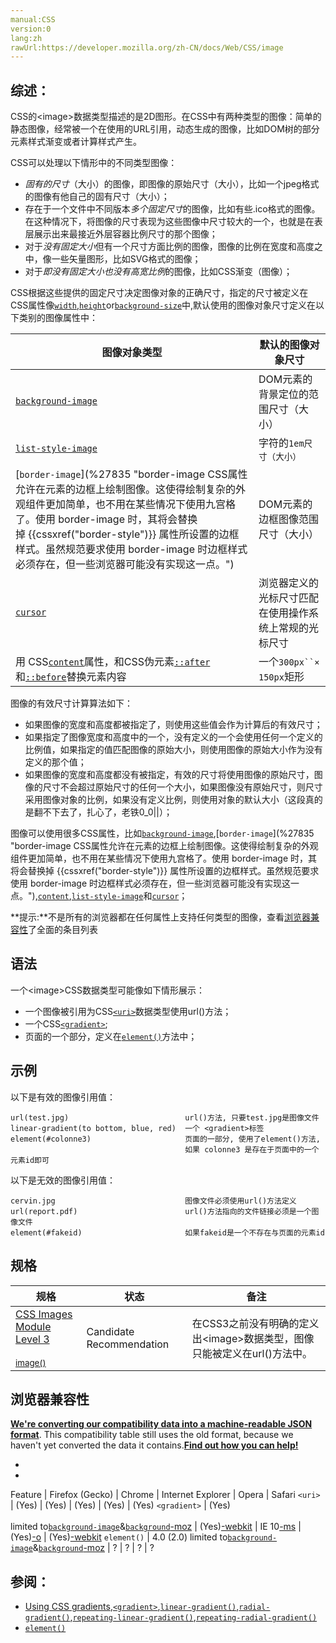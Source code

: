 ```yaml
---
manual:CSS
version:0
lang:zh
rawUrl:https://developer.mozilla.org/zh-CN/docs/Web/CSS/image
---
```





## 综述：<a name="综述："></a>


CSS的&lt;image&gt;数据类型描述的是2D图形。在CSS中有两种类型的图像：简单的静态图像，经常被一个在使用的URL引用，动态生成的图像，比如DOM树的部分元素样式渐变或者计算样式产生。



CSS可以处理以下情形中的不同类型图像：


* *固有的尺寸*（大小）的图像，即图像的原始尺寸（大小），比如一个jpeg格式的图像有他自己的固有尺寸（大小）；
* 存在于一个文件中不同版本*多个固定尺寸*的图像，比如有些.ico格式的图像。在这种情况下，将图像的尺寸表现为这些图像中尺寸较大的一个，也就是在表层展示出来最接近外层容器比例尺寸的那个图像；
* 对于*没有固定大小*但有一个尺寸方面比例的图像，图像的比例在宽度和高度之中，像一些矢量图形，比如SVG格式的图像；
* 对于*即没有固定大小也没有高宽比例*的图像，比如CSS渐变（图像）；


CSS根据这些提供的固定尺寸决定图像对象的正确尺寸，指定的尺寸被定义在CSS属性像[`width`](%28260 "width 属性指定了元素内容区的宽度. 内容区在元素padding，border和margin里面。"),[`height`](%27994 "height 指定元素内容区高度。 内容区 content area 在元素padding, border, and margin 的里面。")or[`background-size`](%27814 "background-size 设置背景图片大小。")中,默认使用的图像对象尺寸定义在以下类别的图像属性中：


图像对象类型 | 默认的图像对象尺寸 
 ---  |  ---  | 
[`background-image`](%27810 "CSS background-image 属性用于为一个元素设置一个或者多个背景图像。图像在绘制时，以z方向堆叠的方式进行。先指定的图像会在之后指定的图像上面绘制。因此指定的第一个图像最接近用户。") | DOM元素的背景定位的范围尺寸（大小） 
[`list-style-image`](%28034 "list-style-image 属性用来指定一个能用来作为列表元素标记的图片。") | 字符的`1em尺寸（大小）` 
[`border-image`](%27835 "border-image CSS属性允许在元素的边框上绘制图像。这使得绘制复杂的外观组件更加简单，也不用在某些情况下使用九宫格了。使用 border-image 时，其将会替换掉 {{cssxref("border-style")}} 属性所设置的边框样式。虽然规范要求使用 border-image 时边框样式必须存在，但一些浏览器可能没有实现这一点。") | DOM元素的边框图像范围尺寸（大小） 
[`cursor`](%23734 "cursor CSS属性定义鼠标指针悬浮在元素上方显示的鼠标光标。") | 浏览器定义的光标尺寸匹配在使用操作系统上常规的光标尺寸 
用 CSS[`content`](%27900 "CSS的 content CSS 属性用于在元素的  ::before 和 ::after 伪元素中插入内容。使用content 属性插入的内容都是匿名的可替换元素。")属性，和CSS伪元素[`::after`](%26456 "CSS伪元素::after用来创建一个伪元素，做为已选中元素的最后一个子元素。通常会配合content属性来为该元素添加装饰内容。这个虚拟元素默认是行内元素。")和[`::before`](%26455 "常通过 content 属性来为一个元素添加修饰性的内容。")替换元素内容 | 一个`300px``× 150px`矩形 



图像的有效尺寸计算算法如下：


* 如果图像的宽度和高度都被指定了，则使用这些值会作为计算后的有效尺寸；
* 如果指定了图像宽度和高度中的一个，没有定义的一个会使用任何一个定义的比例值，如果指定的值匹配图像的原始大小，则使用图像的原始大小作为没有定义的那个值；
* 如果图像的宽度和高度都没有被指定，有效的尺寸将使用图像的原始尺寸，图像的尺寸不会超过原始尺寸的任何一个大小，如果图像没有原始尺寸，则尺寸采用图像对象的比例，如果没有定义比例，则使用对象的默认大小（这段真的是翻不下去了，扎心了，老铁0_0||）；


图像可以使用很多CSS属性，比如[`background-image`](%27810 "CSS background-image 属性用于为一个元素设置一个或者多个背景图像。图像在绘制时，以z方向堆叠的方式进行。先指定的图像会在之后指定的图像上面绘制。因此指定的第一个图像最接近用户。"),[`border-image`](%27835 "border-image CSS属性允许在元素的边框上绘制图像。这使得绘制复杂的外观组件更加简单，也不用在某些情况下使用九宫格了。使用 border-image 时，其将会替换掉 {{cssxref("border-style")}} 属性所设置的边框样式。虽然规范要求使用 border-image 时边框样式必须存在，但一些浏览器可能没有实现这一点。"),[`content`](%27900 "CSS的 content CSS 属性用于在元素的  ::before 和 ::after 伪元素中插入内容。使用content 属性插入的内容都是匿名的可替换元素。"),[`list-style-image`](%28034 "list-style-image 属性用来指定一个能用来作为列表元素标记的图片。")和[`cursor`](%23734 "cursor CSS属性定义鼠标指针悬浮在元素上方显示的鼠标光标。")；

**提示:**不是所有的浏览器都在任何属性上支持任何类型的图像，查看[浏览器兼容性](%30526 "")了全面的条目列表

## 语法<a name="语法"></a>


一个&lt;image&gt;CSS数据类型可能像如下情形展示：


* 一个图像被引用为CSS[`<uri>`](%28572 "此页面仍未被本地化, 期待您的翻译!")数据类型使用url()方法；
* 一个CSS[`<gradient>`](%27975 "<gradient> 数据类型由下列函数定义。");
* 页面的一个部分，定义在[`element()`](%27918 "此页面仍未被本地化, 期待您的翻译!")方法中；

## 示例<a name="示例"></a>


以下是有效的图像引用值：


```
url(test.jpg)                          url()方法, 只要test.jpg是图像文件
linear-gradient(to bottom, blue, red)  一个 <gradient>标签
element(#colonne3)                     页面的一部分, 使用了element()方法,
                                       如果 colonne3 是存在于页面中的一个元素id即可
```


以下是无效的图像引用值：


```
cervin.jpg                             图像文件必须使用url()方法定义
url(report.pdf)                        url()方法指向的文件链接必须是一个图像文件
element(#fakeid)                       如果fakeid是一个不存在与页面的元素id
```

## 规格<a name="Specifications"></a>

规格 | 状态 | 备注 
 ---  |  ---  |  ---  | 
[CSS Images Module Level 3<br></br><small>image()</small>](%30527 "") | Candidate Recommendation | 在CSS3之前没有明确的定义出&lt;image&gt;数据类型，图像只能被定义在url()方法中。 


## 浏览器兼容性<a name="浏览器兼容性"></a>


**[We&#39;re converting our compatibility data into a machine-readable JSON format](%3344 "")**. This compatibility table still uses the old format, because we haven&#39;t yet converted the data it contains.**[Find out how you can help!](%3392 "")**


* 
* 

Feature | Firefox (Gecko) | Chrome | Internet Explorer | Opera | Safari 
`<uri>` | (Yes) | (Yes) | (Yes) | (Yes) | (Yes) 
`<gradient>` | (Yes)<br></br>limited to[`background-image`](%27810 "CSS background-image 属性用于为一个元素设置一个或者多个背景图像。图像在绘制时，以z方向堆叠的方式进行。先指定的图像会在之后指定的图像上面绘制。因此指定的第一个图像最接近用户。")&amp;[`background`](%147 "background 是CSS简写属性，用来集中设置各种背景属性。background 可以用来设置一个或多个属性:background-color, background-image, background-position, background-repeat, background-size, background-attachment。")[-moz](%3568 "The name of this feature is prefixed with '-moz' as this browser considers it experimental") | (Yes)[-webkit](%3568 "The name of this feature is prefixed with '-webkit' as this browser considers it experimental") | IE 10[-ms](%3568 "The name of this feature is prefixed with '-ms' as this browser considers it experimental") | (Yes)[-o](%3568 "The name of this feature is prefixed with '-o' as this browser considers it experimental") | (Yes)[-webkit](%3568 "The name of this feature is prefixed with '-webkit' as this browser considers it experimental") 
`element()` | 4.0 (2.0) limited to[`background-image`](%27810 "CSS background-image 属性用于为一个元素设置一个或者多个背景图像。图像在绘制时，以z方向堆叠的方式进行。先指定的图像会在之后指定的图像上面绘制。因此指定的第一个图像最接近用户。")&amp;[`background`](%147 "background 是CSS简写属性，用来集中设置各种背景属性。background 可以用来设置一个或多个属性:background-color, background-image, background-position, background-repeat, background-size, background-attachment。")[-moz](%3568 "The name of this feature is prefixed with '-moz' as this browser considers it experimental") | ? | ? | ? | ? 




## 参阅：<a name="参阅："></a>

* [Using CSS gradients](%30528 "Using gradients"),[`<gradient>`](%27975 "<gradient> 数据类型由下列函数定义。"),[`linear-gradient()`](%28031 "此页面仍未被本地化, 期待您的翻译!"),[`radial-gradient()`](%28140 "此页面仍未被本地化, 期待您的翻译!"),[`repeating-linear-gradient()`](%28148 "此页面仍未被本地化, 期待您的翻译!"),[`repeating-radial-gradient()`](%28149 "此页面仍未被本地化, 期待您的翻译!")
* [`element()`](%27918 "此页面仍未被本地化, 期待您的翻译!")



